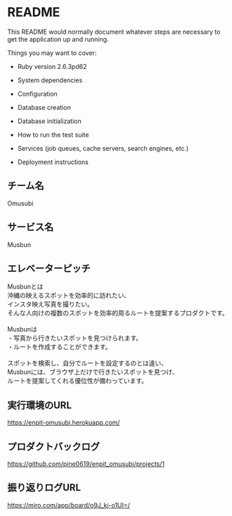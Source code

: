 # README

This README would normally document whatever steps are necessary to get the
application up and running.

Things you may want to cover:

* Ruby version
2.6.3pd62

* System dependencies


* Configuration

* Database creation

* Database initialization

* How to run the test suite

* Services (job queues, cache servers, search engines, etc.)

* Deployment instructions

## チーム名
Omusubi

## サービス名
Musbun

## エレベーターピッチ
Musbunとは<br>
沖縄の映えるスポットを効率的に訪れたい、<br>
インスタ映え写真を撮りたい。<br>
そんな人向けの複数のスポットを効率的周るルートを提案するプロダクトです。<br>
<br>
Musbunは<br>
・写真から行きたいスポットを見つけられます。<br>
・ルートを作成することができます。<br>
<br>
スポットを検索し、自分でルートを設定するのとは違い、<br>
Musbunには、ブラウザ上だけで行きたいスポットを見つけ、<br>
ルートを提案してくれる優位性が備わっています。<br>

## 実行環境のURL
https://enpit-omusubi.herokuapp.com/

## プロダクトバックログ
https://github.com/pine0619/enpit_omusubi/projects/1

## 振り返りログURL
https://miro.com/app/board/o9J_kj-o1UI=/

